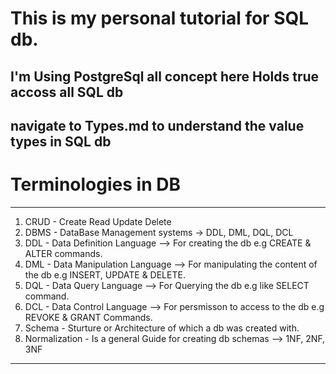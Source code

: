# This is my personal tutorial for SQL db.

## I'm Using PostgreSql all concept here Holds true accoss all SQL db

## navigate to Types.md to understand the value types in SQL db

# Terminologies in DB

---

1. CRUD - Create Read Update Delete
2. DBMS - DataBase Management systems -> DDL, DML, DQL, DCL
3. DDL - Data Definition Language --> For creating the db e.g CREATE & ALTER commands.
4. DML - Data Manipulation Language --> For manipulating the content of the db e.g INSERT, UPDATE & DELETE.
5. DQL - Data Query Language --> For Querying the db e.g like SELECT command.
6. DCL - Data Control Language --> For persmisson to access to the db e.g REVOKE & GRANT Commands.
7. Schema - Sturture or Architecture of which a db was created with.
8. Normalization - Is a general Guide for creating db schemas --> 1NF, 2NF, 3NF

---